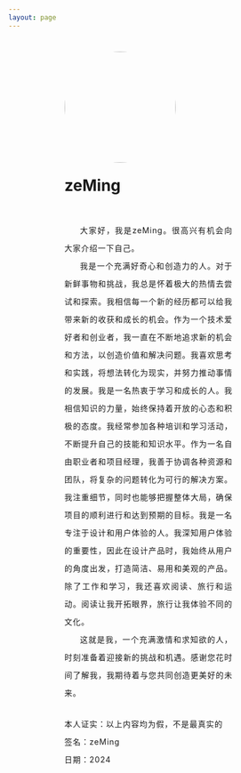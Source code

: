 ```yaml
---
layout: page
---
```


<div class="wrap">
  <div class="myLogo flex">
    <img src="https://foruda.gitee.com/avatar/1695001043495360137/8741248_zeminga_1695001043.png">
    <div class="myName">zeMing</div>
  </div>
  <div class="content">
    <div class="item">大家好，我是zeMing。很高兴有机会向大家介绍一下自己。</div>
    <div class="item">我是一个充满好奇心和创造力的人。对于新鲜事物和挑战，我总是怀着极大的热情去尝试和探索。我相信每一个新的经历都可以给我带来新的收获和成长的机会。作为一个技术爱好者和创业者，我一直在不断地追求新的机会和方法，以创造价值和解决问题。我喜欢思考和实践，将想法转化为现实，并努力推动事情的发展。我是一名热衷于学习和成长的人。我相信知识的力量，始终保持着开放的心态和积极的态度。我经常参加各种培训和学习活动，不断提升自己的技能和知识水平。作为一名自由职业者和项目经理，我善于协调各种资源和团队，将复杂的问题转化为可行的解决方案。我注重细节，同时也能够把握整体大局，确保项目的顺利进行和达到预期的目标。我是一名专注于设计和用户体验的人。我深知用户体验的重要性，因此在设计产品时，我始终从用户的角度出发，打造简洁、易用和美观的产品。除了工作和学习，我还喜欢阅读、旅行和运动。阅读让我开拓眼界，旅行让我体验不同的文化。</div>
    <div class="item">这就是我，一个充满激情和求知欲的人，时刻准备着迎接新的挑战和机遇。感谢您花时间了解我，我期待着与您共同创造更美好的未来。</div>
    <div class="endRight flex">
      <div class="">本人证实：以上内容均为假，不是最真实的</div>
      <div class="">签名：zeMing</div>
      <div class="">日期：2024</div>
    </div>
  </div>
</div>


<script setup>

</script>

<style scoped lang="scss">
.wrap {
  width: 60%;
  margin: auto;
  padding: 24px 0;

  .myLogo {
    flex-direction: column;
    margin-bottom: 24px;

    img {
      width: 200px;
      height: auto;
      border-radius: 50%;
    }

    .myName {
      padding-top: 24px;
      font-weight: bold;
      font-size: 28px;
    }
  }

  .content {
    padding: 24px 0;
    line-height: 32px;
    letter-spacing: 1px;
    text-align: justify;

    .item {
      text-indent: 2em;
    }

    .endRight {
      padding-top: 24px;
      align-items: flex-end;
      flex-direction: column;

    }
  }
}

@media (max-width: 767px) {
  .wrap {
    width: 100%;
    padding: 24px;
  }
}
</style>
